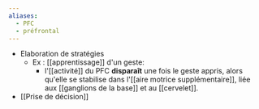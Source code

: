 ```yaml
---
aliases:
  - PFC
  - préfrontal
---
```

 

- Elaboration de stratégies
	- Ex : [[apprentissage]] d'un geste:
		- l'[[activité]] du PFC **disparaît** une fois le geste appris, alors qu'elle se stabilise dans l'[[aire motrice supplémentaire]], liée aux [[ganglions de la base]] et au [[cervelet]].  
- [[Prise de décision]]